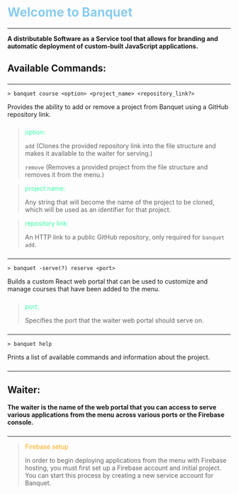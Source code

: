 # <span style="color:#8accee">Welcome to Banquet</span>

---

**A distributable Software as a Service tool that allows for branding and automatic 
deployment of custom-built JavaScript applications.**


## Available Commands:
###

---

```shell
> banquet course <option> <project_name> <repository_link?>
```
Provides the ability to add or remove a project from Banquet using a GitHub repository
link.
###

> <span style="color:#37ffa7">option:</span> 
> 
> ```add``` (Clones the provided repository link into the file structure and makes it
> available to the waiter for serving.)
> 
> ```remove``` (Removes a provided project from the file structure and removes it from
> the menu.)

> <span style="color:#37ffa7">project name:</span>
> 
> Any string that will become the name of the project to be cloned, which will be used
> as an identifier for that project.

> <span style="color:#37ffa7">repository link:</span>
> 
> An HTTP link to a public GitHub repository, only required for ```banquet add```.
###

---

```shell
> banquet -serve(?) reserve <port>
```
Builds a custom React web portal that can be used to customize and manage courses 
that have been added to the menu.
###

> <span style="color:#37ffa7">port:</span>
>
> Specifies the port that the waiter web portal should serve on.
###

---

```shell
> banquet help
```
Prints a list of available commands and information about the project.
###

---
###

## Waiter:
**The waiter is the name of the web portal that you can access to serve various
applications from the menu across various ports or the Firebase console.**
###

---
> <span style="color:#ffa611">Firebase setup</span>
> 
> In order to begin deploying applications from the menu with Firebase hosting,
> you must first set up a Firebase account and initial project.
> You can start this process by creating a new service account for Banquet.